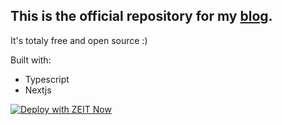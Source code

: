 ## This is the official repository for my [blog](https://divinehycenth.com/blog).

It's totaly free and open source :)

Built with:
- Typescript
- Nextjs

[![Deploy with ZEIT Now](https://zeit.co/button)](https://api.vercel.com/v1/integrations/deploy/QmZB5RnH6eVFxjuZEcvUuhbXHhNwzWwBudFftR6BssQZx8/8OBh30bqaS)
